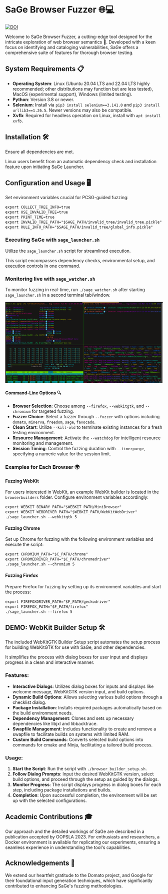 
# SaGe Browser Fuzzer 🌐💻

[![DOI](https://zenodo.org/badge/DOI/10.5281/zenodo.8328742.svg)](https://doi.org/10.5281/zenodo.8328742)

Welcome to SaGe Browser Fuzzer, a cutting-edge tool designed for the intricate exploration of web browser semantics 🚀. Developed with a keen focus on identifying and cataloging vulnerabilities, SaGe offers a comprehensive suite of features for thorough browser testing.

## System Requirements 📋

- **Operating System**: Linux (Ubuntu 20.04 LTS and 22.04 LTS highly recommended; other distributions may function but are less tested), MacOS (experimental support), Windows (limited testing).
- **Python**: Version 3.8 or newer.
- **Selenium**: Install via `pip3 install selenium==3.141.0` and `pip3 install urllib3==1.26.5`. Newer versions may also be compatible.
- **Xvfb**: Required for headless operation on Linux, install with `apt install xvfb`.

## Installation 🛠

Ensure all dependencies are met. 

Linux users benefit from an automatic dependency check and installation feature upon initiating SaGe Launcher.

## Configuration and Usage 🖥

Set environment variables crucial for PCSG-guided fuzzing:

```shell
export COLLECT_TREE_INFO=true
export USE_INVALID_TREE=true
export PRINT_TIME=true
export INVALID_TREE_PATH="$SAGE_PATH/invalid_tree/invalid_tree.pickle"
export RULE_INFO_PATH="$SAGE_PATH/invalid_tree/global_info.pickle"
```

### Executing SaGe with `sage_launcher.sh`

Utilize the `sage_launcher.sh` script for streamlined execution. 

This script encompasses dependency checks, environmental setup, and execution controls in one command. 


### Monitoring live with `sage_watcher.sh`

To monitor fuzzing in real-time, run `./sage_watcher.sh` after starting `sage_launcher.sh` in a second terminal tab/window.

![sage_watcher.sh Demo Image](demo.png)

#### Command-Line Options 🔍

- **Browser Selection**: Choose among `--firefox`, `--webkitgtk`, and `--chromium` for targeted fuzzing.
- **Fuzzer Choice**: Select a fuzzer through `--fuzzer` with options including `domato`, `minerva`, `freedom`, `sage`, `favocado`.
- **Clean Start**: Utilize `--kill-old` to terminate existing instances for a fresh testing environment.
- **Resource Management**: Activate the `--watchdog` for intelligent resource monitoring and management.
- **Session Timing**: Control the fuzzing duration with `--timerpurge`, specifying a numeric value for the session limit.

### Examples for Each Browser 🌍

#### Fuzzing WebKit

For users interested in WebKit, an example WebKit builder is located in the `browserbuilders` folder. Configure environment variables accordingly:

```shell
export WEBKIT_BINARY_PATH="$WEBKIT_PATH/MiniBrowser"
export WEBKIT_WEBDRIVER_PATH="$WEBKIT_PATH/WebKitWebDriver"
./sage_launcher.sh --webkitgtk 5
```

#### Fuzzing Chrome

Set up Chrome for fuzzing with the following environment variables and execute the script:

```shell
export CHROMIUM_PATH="$C_PATH/chrome"
export CHROMEDRIVER_PATH="$C_PATH/chromedriver"
./sage_launcher.sh --chromium 5
```

#### Fuzzing Firefox

Prepare Firefox for fuzzing by setting up its environment variables and start the process:

```shell
export FIREFOXDRIVER_PATH="$F_PATH/geckodriver"
export FIREFOX_PATH="$F_PATH/firefox"
./sage_launcher.sh --firefox 5
```


## DEMO: WebKit Builder Setup 🛠️

The included WebKitGTK Builder Setup script automates the setup process for building WebKitGTK for use with SaGe, and other dependencies. 

It simplifies the process with dialog boxes for user input and displays progress in a clean and interactive manner.

### Features:

- **Interactive Dialogs**: Utilizes dialog boxes for inputs and displays like welcome message, WebKitGTK version input, and build options.
- **Dynamic Build Options**: Allows selecting various build options through a checklist dialog.
- **Package Installation**: Installs required packages automatically based on the build environment needs.
- **Dependency Management**: Clones and sets up necessary dependencies like libjxl and libbacktrace.
- **Swapfile Management**: Includes functionality to create and remove a swapfile to facilitate builds on systems with limited RAM.
- **Custom Build Commands**: Converts selected build options into commands for cmake and Ninja, facilitating a tailored build process.

### Usage:

1. **Start the Script**: Run the script with `./browser_builder_setup.sh`.
2. **Follow Dialog Prompts**: Input the desired WebKitGTK version, select build options, and proceed through the setup as guided by the dialogs.
3. **Monitor Progress**: The script displays progress in dialog boxes for each step, including package installations and builds.
4. **Completion**: Upon successful completion, the environment will be set up with the selected configurations.

## Academic Contributions 🎓

Our approach and the detailed workings of SaGe are described in a publication accepted by OOPSLA 2023. For enthusiasts and researchers, a Docker environment is available for replicating our experiments, ensuring a seamless experience in understanding the tool's capabilities.

## Acknowledgements 👏

We extend our heartfelt gratitude to the Domato project, and Google for their foundational input generation techniques, which have significantly contributed to enhancing SaGe's fuzzing methodologies.
